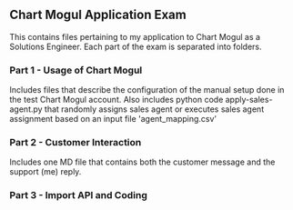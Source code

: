 ## Chart Mogul Application Exam

This contains files pertaining to my application to Chart Mogul as a Solutions Engineer. Each part of the exam is separated into folders.

### Part 1 - Usage of Chart Mogul
Includes files that describe the configuration of the manual setup done in the test Chart Mogul account. Also includes python code apply-sales-agent.py that randomly assigns sales agent or executes sales agent assignment based on an input file 'agent_mapping.csv'

### Part 2 - Customer Interaction
Includes one MD file that contains both the customer message and the support (me) reply.

### Part 3 - Import API and Coding
